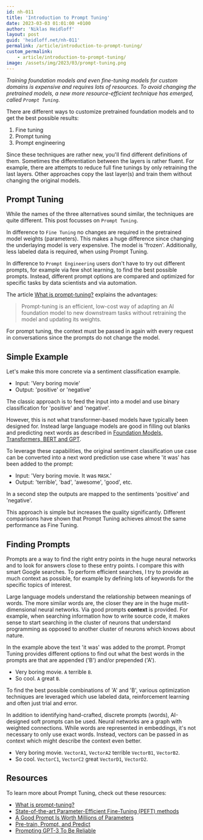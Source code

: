 ```yaml
---
id: nh-011
title: 'Introduction to Prompt Tuning'
date: 2023-03-03 01:01:00 +0100
author: 'Niklas Heidloff'
layout: post
guid: 'heidloff.net/nh-011'
permalink: /article/introduction-to-prompt-tuning/
custom_permalink:
    - article/introduction-to-prompt-tuning/
image: /assets/img/2023/03/prompt-tuning.png
---
```


*Training foundation models and even fine-tuning models for custom domains is expensive and requires lots of resources. To avoid changing the pretrained models, a new more resource-efficient technique has emerged, called `Prompt Tuning`.*

There are different ways to customize pretrained foundation models and to get the best possible results:

1. Fine tuning
2. Prompt tuning
3. Prompt engineering

Since these techniques are rather new, you'll find different definitions of them. Sometimes the differentiation between the layers is rather fluent. For example, there are attempts to reduce full fine tunings by only retraining the last layers. Other approaches copy the last layer(s) and train them without changing the original models.


## Prompt Tuning

While the names of the three alternatives sound similar, the techniques are quite different. This post focusses on `Prompt Tuning`. 

In difference to `Fine Tuning` no changes are required in the pretrained model weights (parameters). This makes a huge difference since changing the underlaying model is very expensive. The model is 'frozen'. Additionally, less labeled data is required, when using Prompt Tuning.

In difference to `Prompt Engineering` users don't have to try out different prompts, for example via few shot learning, to find the best possible prompts. Instead, different prompt options are compared and optimized for specific tasks by data scientists and via automation.

The article [What is prompt-tuning?](https://research.ibm.com/blog/what-is-ai-prompt-tuning) explains the advantages:

> Prompt-tuning is an efficient, low-cost way of adapting an AI foundation model to new downstream tasks without retraining the model and updating its weights.

For prompt tuning, the context must be passed in again with every request in conversations since the prompts do not change the model.


## Simple Example

Let's make this more concrete via a sentiment classification example.

* Input: 'Very boring movie'
* Output: 'positive' or 'negative'

The classic approach is to feed the input into a model and use binary classification for 'positive' and 'negative'.

However, this is not what transformer-based models have typically been designed for. Instead large language models are good in filling out blanks and predicting next words as described in [Foundation Models, Transformers, BERT and GPT](https://heidloff.net/article/foundation-models-transformers-bert-and-gpt/).

To leverage these capabilities, the original sentiment classification use case can be converted into a next word prediction use case where 'it was' has been added to the prompt:

* Input: 'Very boring movie. It was `MASK`.'
* Output: 'terrible', 'bad', 'awesome', 'good', etc.

In a second step the outputs are mapped to the sentiments 'positive' and 'negative'.

This approach is simple but increases the quality significantly. Different comparisons have shown that Prompt Tuning achieves almost the same performance as Fine Tuning.


## Finding Prompts

Prompts are a way to find the right entry points in the huge neural networks and to look for answers close to these entry points. I compare this with smart Google searches. To perform efficient searches, I try to provide as much context as possible, for example by defining lots of keywords for the specific topics of interest.

Large language models understand the relationship between meanings of words. The more similar words are, the closer they are in the huge mutit-dimensional neural networks. Via good prompts **context** is provided. For example, when searching information how to write source code, it makes sense to start searching in the cluster of neurons that understand programming as opposed to another cluster of neurons which knows about nature.

In the example above the text 'it was' was added to the prompt. Prompt Tuning provides different options to find out what the best words in the prompts are that are appended ('B') and/or prepended ('A'). 

* Very boring movie. `A` terrible `B`.
* So cool. `A` great `B`.

To find the best possible combinations of 'A' and 'B', various optimization techniques are leveraged which use labeled data, reinforcement learning and often just trial and error.

In addition to identifying hand-crafted, discrete prompts (words), AI-designed soft prompts can be used. Neural networks are a graph with weighted connections. While words are represented in embeddings, it's not necessary to only use exact words. Instead, vectors can be passed in as context which might describe the context even better. 

* Very boring movie. `VectorA1`, `VectorA2` terrible `VectorB1`, `VectorB2`.
* So cool. `VectorC1`, `VectorC2` great `VectorD1`, `VectorD2`.


## Resources

To learn more about Prompt Tuning, check out these resources:

* [What is prompt-tuning?](https://research.ibm.com/blog/what-is-ai-prompt-tuning)
* [State-of-the-art Parameter-Efficient Fine-Tuning (PEFT) methods](https://github.com/huggingface/peft)
* [A Good Prompt Is Worth Millions of Parameters](https://arxiv.org/abs/2110.08484)
* [Pre-train, Prompt, and Predict](https://arxiv.org/pdf/2107.13586.pdf)
* [Prompting GPT-3 To Be Reliable](https://arxiv.org/abs/2210.09150)